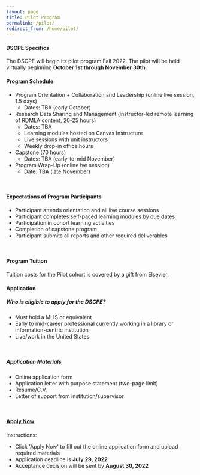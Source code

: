 ```yaml
---
layout: page
title: Pilot Program
permalink: /pilot/
redirect_from: /home/pilot/
---
```


#### DSCPE Specifics

The DSCPE will begin its pilot program Fall 2022. The pilot will be held virtually beginning **October 1st through November 30th**.


#### Program Schedule

* Program Orientation + Collaboration and Leadership (online live session, 1.5 days)
  * Dates: TBA (early October)
* Research Data Sharing and Management (instructor-led remote learning of RDMLA content, 20-25 hours)
  * Dates: TBA
  * Learning modules hosted on Canvas Instructure
  * Live sessions with unit instructors
  * Weekly drop-in office hours
* Capstone (70 hours)
  * Dates: TBA (early-to-mid November) 
* Program Wrap-Up (online lve session)
  * Date: TBA (late November)
<br>

#### Expectations of Program Participants

* Participant attends orientation and all live course sessions
* Participant completes self-paced learning modules by due dates
* Participation in cohort learning activities
* Completion of capstone program
* Participant submits all reports and other required deliverables
<br>

#### Program Tuition

Tuition costs for the Pilot cohort is covered by a gift from Elsevier.
<br>

#### Application

##### Who is eligible to apply for the DSCPE?

* Must hold a MLIS or equivalent
* Early to mid-career professional currently working in a library or information-centric institution
* Live/work in the United States
<br>

##### Application Materials

* Online application form
* Application letter with purpose statement (two-page limit)
* Resume/C.V.
* Letter of support from institution/supervisor
<br>

#### [Apply Now](https://simmons.co1.qualtrics.com/jfe/form/SV_3QR4NW50GwvLO5M)

Instructions:
  * Click 'Apply Now' to fill out the online application form and upload required materials
  * Application deadline is **July 29, 2022**
  * Acceptance decision will be sent by **August 30, 2022**
